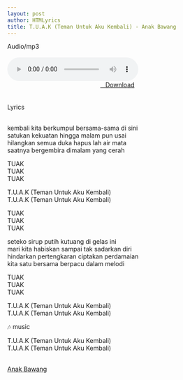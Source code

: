 ```yaml
---
layout: post
author: HTMLyrics
title: T.U.A.K (Teman Untuk Aku Kembali) - Anak Bawang
---
```


<div class="htl">Audio/mp3</div><br />

<audio class='js-player' style="--plyr-color-main: #212121;" controls>
<source src="https://drive.google.com/uc?authuser=0&id=1uvmX0RBlw7yZOF8zr397a-bb2qfkZKjK&export=download" type="audio/mp3">
</audio><br />

<center>
<a href="/download/tuak-temanuntukakukembali-anakbawang" class="hbt"><i class="fa fa-chevron-down" aria-hidden="true"></i>&nbsp; &nbsp;Download</a>
</center><br />
<br />

<div class="htl">Lyrics</div><br />

kembali kita berkumpul bersama-sama di sini<br />
satukan kekuatan hingga malam pun usai<br />
hilangkan semua duka hapus lah air mata<br />
saatnya bergembira dimalam yang cerah<br />

TUAK<br />
TUAK<br />
TUAK<br />

T.U.A.K (Teman Untuk Aku Kembali)<br />
T.U.A.K (Teman Untuk Aku Kembali)<br />

TUAK<br />
TUAK<br />
TUAK<br />

seteko sirup putih kutuang di gelas ini<br />
mari kita habiskan sampai tak sadarkan diri<br />
hindarkan pertengkaran ciptakan perdamaian<br />
kita satu bersama berpacu dalam melodi<br />

TUAK<br />
TUAK<br />
TUAK<br />

T.U.A.K (Teman Untuk Aku Kembali)<br />
T.U.A.K (Teman Untuk Aku Kembali)<br />

🎶 music<br />

T.U.A.K (Teman Untuk Aku Kembali)<br />
T.U.A.K (Teman Untuk Aku Kembali)<br />
<br />

<i class="fa fa-hashtag" aria-hidden="true"></i>
<a href="/artist/anakbawang">Anak Bawang</a>
